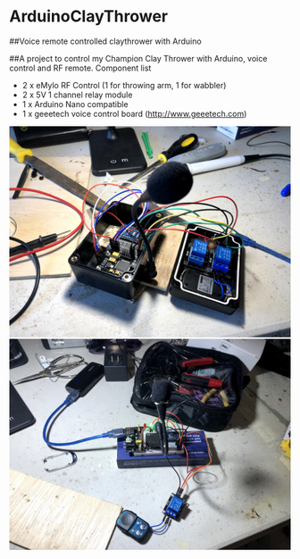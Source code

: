 # ArduinoClayThrower
##Voice remote controlled claythrower with Arduino

##A project to control my Champion Clay Thrower with Arduino, voice control and RF remote.
Component list

 - 2 x eMylo RF Control (1 for throwing arm, 1 for wabbler)
 - 2 x 5V 1 channel relay module
 - 1 x Arduino Nano compatible
 - 1 x geeetech voice control board (http://www.geeetech.com)

![demo](https://github.com/yanqiangyu/ArduinoClayThrower/blob/main/packaging.jpg?raw=true)
![demo](https://github.com/yanqiangyu/ArduinoClayThrower/blob/main/breadboard.jpg?raw=true)
